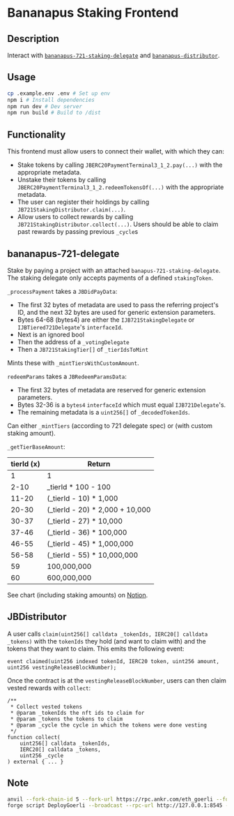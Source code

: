 # Bananapus Staking Frontend

## Description

Interact with [`bananapus-721-staking-delegate`](https://github.com/Bananapus/bananapus-721-staking-delegate/tree/feat/concept) and [`bananapus-distributor`](https://github.com/Bananapus/bananapus-distributor/tree/juice-distributor-alt).

## Usage

```bash
cp .example.env .env # Set up env
npm i # Install dependencies
npm run dev # Dev server
npm run build # Build to /dist
```

## Functionality

This frontend must allow users to connect their wallet, with which they can:
- Stake tokens by calling `JBERC20PaymentTerminal3_1_2.pay(...)` with the appropriate metadata.
- Unstake their tokens by calling `JBERC20PaymentTerminal3_1_2.redeemTokensOf(...)` with the appropriate metadata.
- The user can register their holdings by calling `JB721StakingDistributor.claim(...)`.
- Allow users to collect rewards by calling `JB721StakingDistributor.collect(...)`. Users should be able to claim past rewards by passing previous `_cycle`s

## bananapus-721-delegate

Stake by paying a project with an attached `banapus-721-staking-delegate`. The staking delegate only accepts payments of a defined `stakingToken`.

`_processPayment` takes a `JBDidPayData`:
- The first 32 bytes of metadata are used to pass the referring project's ID, and the next 32 bytes are used for generic extension parameters.
- Bytes 64-68 (bytes4) are either the `IJB721StakingDelegate` or `IJBTiered721Delegate`'s `interfaceId`.
- Next is an ignored bool
- Then the address of a `_votingDelegate`
- Then a `JB721StakingTier[]` of `_tierIdsToMint`

Mints these with `_mintTiersWithCustomAmount`.

`redeemParams` takes a `JBRedeemParamsData`:
- The first 32 bytes of metadata are reserved for generic extension parameters.
- Bytes 32-36 is a `bytes4` `interfaceId` which must equal `IJB721Delegate`'s.
- The remaining metadata is a `uint256[]` of `_decodedTokenIds`.

Can either `_mintTiers` (according to 721 delegate spec) or (with custom staking amount).

`_getTierBaseAmount`:

| tierId (x) | Return |
| --- | --- |
| 1 | 1 |
| 2-10 | \_tierId * 100 - 100 |
| 11-20 | (\_tierId - 10) * 1,000 |
| 20-30 | (\_tierId - 20) * 2,000 + 10,000 |
| 30-37 | (\_tierId - 27) * 10,000 |
| 37-46 | (\_tierId - 36) * 100,000 |
| 46-55 | (\_tierId - 45) * 1,000,000 |
| 56-58 | (\_tierId - 55) * 10,000,000 |
| 59 | 100,000,000 |
| 60 | 600,000,000 |

See chart (including staking amounts) on [Notion](https://www.notion.so/juicebox/veBanny-proposal-from-Jango-2-68c6f578bef84205a9f87e3f1057aa37).

## JBDistributor

A user calls `claim(uint256[] calldata _tokenIds, IERC20[] calldata _tokens)` with the `tokenIds` they hold (and want to claim with) and the tokens that they want to claim. This emits the following event:

```sol
event claimed(uint256 indexed tokenId, IERC20 token, uint256 amount, uint256 vestingReleaseBlockNumber);
```

Once the contract is at the `vestingReleaseBlockNumber`, users can then claim vested rewards with `collect`:

```sol
/**
 * Collect vested tokens
 * @param _tokenIds the nft ids to claim for
 * @param _tokens the tokens to claim
 * @param _cycle the cycle in which the tokens were done vesting
 */
function collect(
    uint256[] calldata _tokenIds,
    IERC20[] calldata _tokens,
    uint256 _cycle
) external { ... }
```

## Note

```bash
anvil --fork-chain-id 5 --fork-url https://rpc.ankr.com/eth_goerli --fork-block-number <block-number>
forge script DeployGoerli --broadcast --rpc-url http://127.0.0.1:8545 --sender <sender> --private-key <private-key>
```
